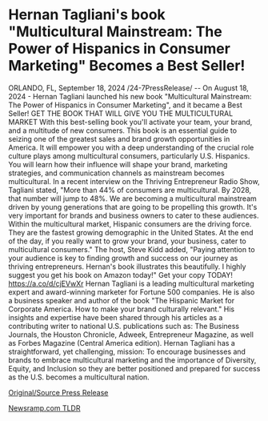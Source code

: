 # Hernan Tagliani's book "Multicultural Mainstream: The Power of Hispanics in Consumer Marketing" Becomes a Best Seller!

ORLANDO, FL, September 18, 2024 /24-7PressRelease/ -- On August 18, 2024 - Hernan Tagliani launched his new book "Multicultural Mainstream: The Power of Hispanics in Consumer Marketing", and it became a Best Seller!  GET THE BOOK THAT WILL GIVE YOU THE MULTICULTURAL MARKET With this best-selling book you'll activate your team, your brand, and a multitude of new consumers.  This book is an essential guide to seizing one of the greatest sales and brand growth opportunities in America. It will empower you with a deep understanding of the crucial role culture plays among multicultural consumers, particularly U.S. Hispanics. You will learn how their influence will shape your brand, marketing strategies, and communication channels as mainstream becomes multicultural.  In a recent interview on the Thriving Entrepreneur Radio Show, Tagliani stated, "More than 44% of consumers are multicultural. By 2028, that number will jump to 48%. We are becoming a multicultural mainstream driven by young generations that are going to be propelling this growth. It's very important for brands and business owners to cater to these audiences. Within the multicultural market, Hispanic consumers are the driving force. They are the fastest growing demographic in the United States. At the end of the day, if you really want to grow your brand, your business, cater to multicultural consumers."  The host, Steve Kidd added, "Paying attention to your audience is key to finding growth and success on our journey as thriving entrepreneurs. Hernan's book illustrates this beautifully. I highly suggest you get his book on Amazon today!"  Get your copy TODAY! https://a.co/d/cjEVwXr  Hernan Tagliani is a leading multicultural marketing expert and award-winning marketer for Fortune 500 companies. He is also a business speaker and author of the book "The Hispanic Market for Corporate America. How to make your brand culturally relevant." His insights and expertise have been shared through his articles as a contributing writer to national U.S. publications such as: The Business Journals, the Houston Chronicle, Adweek, Entrepreneur Magazine, as well as Forbes Magazine (Central America edition).  Hernan Tagliani has a straightforward, yet challenging, mission: To encourage businesses and brands to embrace multicultural marketing and the importance of Diversity, Equity, and Inclusion so they are better positioned and prepared for success as the U.S. becomes a multicultural nation. 

[Original/Source Press Release](https://www.24-7pressrelease.com/press-release/514406/hernan-taglianis-book-multicultural-mainstream-the-power-of-hispanics-in-consumer-marketing-becomes-a-best-seller) 

[Newsramp.com TLDR](https://newsramp.com/None) 